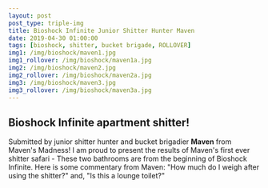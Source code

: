 ```yaml
---
layout: post
post_type: triple-img
title: Bioshock Infinite Junior Shitter Hunter Maven
date: 2019-04-30 01:00:00
tags: [bioshock, shitter, bucket brigade, ROLLOVER]
img1: /img/bioshock/maven1.jpg
img1_rollover: /img/bioshock/maven1a.jpg
img2: /img/bioshock/maven2.jpg
img2_rollover: /img/bioshock/maven2a.jpg
img3: /img/bioshock/maven3.jpg
img3_rollover: /img/bioshock/maven3a.jpg
---
```

## Bioshock Infinite apartment shitter!

Submitted by junior shitter hunter and bucket brigadier **Maven** from Maven's Madness! I am proud to present the results of Maven's first ever shitter safari - These two bathrooms are from the beginning of Bioshock Infinite. Here is some commentary from Maven: "How much do I weigh after using the shitter?" and, "Is this a lounge toilet?"
